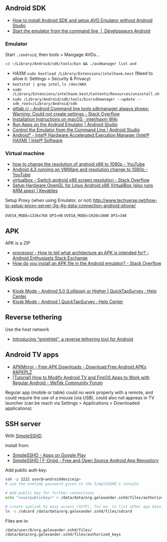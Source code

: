## Android SDK

- [How to install Android SDK and setup AVD Emulator without Android Studio](https://medium.com/michael-wallace/how-to-install-android-sdk-and-setup-avd-emulator-without-android-studio-aeb55c014264)
- [Start the emulator from the command line  |  Développeurs Android](https://developer.android.com/studio/run/emulator-commandline)

### Emulator

Start `./android`, then tools > Mangage AVDs...

```sh
cd ~/Library/Android/sdk/tools/bin && ./avdmanager list avd
```

- HAXM `sudo kextload /Library/Extensions/intelhaxm.kext` (Need to allow it: Settings > Security & Privacy)
- `kextstat | grep intel`, `ls /dev/HAX`
- `sudo /Library/Extensions/intelhaxm.kext/Contents/Resources/uninstall.sh`
- `sudo /Library/Android/sdk/tools/bin/sdkmanager --update --sdk_root=/Library/Android/sdk`
- [gitlab ci - Android Command line tools sdkmanager always shows: Warning: Could not create settings - Stack Overflow](https://stackoverflow.com/questions/60440509/android-command-line-tools-sdkmanager-always-shows-warning-could-not-create-se)
- [Installation Instructions on macOS · intel/haxm Wiki](https://github.com/intel/haxm/wiki/Installation-Instructions-on-macOS)
- [Run Apps on the Android Emulator | Android Studio](https://developer.android.com/studio/run/emulator.html)
- [Control the Emulator from the Command Line | Android Studio](https://developer.android.com/studio/run/emulator-commandline.html)
- [Android* - Intel® Hardware Accelerated Execution Manager (Intel® HAXM) | Intel® Software](https://software.intel.com/en-us/android/articles/intel-hardware-accelerated-execution-manager)

### Virtual machine

- [how to change the resolution of android x86 to 1080p - YouTube](https://www.youtube.com/watch?v=JoMs-4bsygs)
- [Android 4.3 running on VMWare and resolution change to 1080p - YouTube](https://www.youtube.com/watch?v=62bMiL-o_OU)
- [virtualbox - Switch android x86 screen resolution - Stack Overflow](https://stackoverflow.com/questions/6202342/switch-android-x86-screen-resolution)
- [Setup Hardware OpenGL for Linux Android x86 VirtualBox (also runs ARM apps) | Keyables](http://www.keyables.com/2012/06/setup-hardware-opengl-for-linux-android.html)

Setup Proxy (when using Emulator, or not) http://www.techverse.net/how-to-setup-proxy-server-3g-4g-data-connection-android-phone/

`UVESA_MODE=1336x768 DPI=96` `UVESA_MODE=1920x1080 DPI=340`

## APK

APK is a ZIP

- [processor - How to tell what architecture an APK is intended for? - Android Enthusiasts Stack Exchange](https://android.stackexchange.com/questions/168302/how-to-tell-what-architecture-an-apk-is-intended-for)
- [How do you install an APK file in the Android emulator? - Stack Overflow](https://stackoverflow.com/questions/3480201/how-do-you-install-an-apk-file-in-the-android-emulator/3480235#3480235)

## Kiosk mode

- [Kiosk Mode - Android 5.0 (Lollipop) or Higher | QuickTapSurvey : Help Center](http://support.quicktapsurvey.com/support/solutions/articles/208386-kiosk-mode-android-5-0-lollipop-or-higher)
- [Kiosk Mode - Android | QuickTapSurvey : Help Center](http://support.quicktapsurvey.com/support/solutions/articles/197934-kiosk-mode-android)

## Reverse tethering

Use the host network

- [Introducing “gnirehtet”, a reverse tethering tool for Android](https://medium.com/genymobile/gnirehtet-reverse-tethering-android-2afacdbdaec7)

## Android TV apps

- [APKMirror - Free APK Downloads - Download Free Android APKs #APKPLZ](https://www.apkmirror.com/)
- [\[Tutorial\] How to Modify Android TV and FireOS Apps to Work with Regular Android - WeTek Community Forum](http://www.wetekforums.com/v/index.php?p=/discussion/28075/tutorial-how-to-modify-android-tv-and-fireos-apps-to-work-with-regular-android)

Regular app (mobile or table) could no work properly with a remote, and could require the use of a mouse (via USB), could also not appreas in TV launcher (can be reach via Settings > Applications > Downloaded applications)

## SSH server

With [SimpleSSHD](http://www.galexander.org/software/simplesshd/).

Install from:

- [SimpleSSHD - Apps on Google Play](https://play.google.com/store/apps/details?id=org.galexander.sshd)
- [SimpleSSHD | F-Droid - Free and Open Source Android App Repository](https://f-droid.org/en/packages/org.galexander.sshd/)

Add public auth key:

```sh
ssh -p 2222 user@<androiddeviceip>
# use the onetime password given in the SimpleSSHD's console

# Add public key for further connections
echo "<userpublickey>" > /data/data/org.galexander.sshd/files/authorized_keys

# create symlink to easy access (SFTP), for ex. to list other app data: /sdcard/Android/data/<appid>
ln -s /sdcard /data/data/org.galexander.sshd/files/sdcard
```

Files are in:

```
/data/user/0/org.galexander.sshd/files/
/data/data/org.galexander.sshd/files/authorized_keys
```
